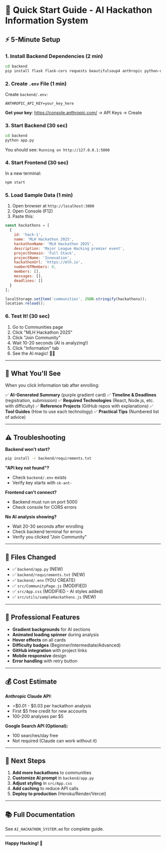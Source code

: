 # 🚀 Quick Start Guide - AI Hackathon Information System

## ⚡ 5-Minute Setup

### 1. Install Backend Dependencies (2 min)

```bash
cd backend
pip install flask flask-cors requests beautifulsoup4 anthropic python-dotenv
```

### 2. Create `.env` File (1 min)

Create `backend/.env`:
```env
ANTHROPIC_API_KEY=your_key_here
```

**Get your key**: https://console.anthropic.com/ → API Keys → Create

### 3. Start Backend (30 sec)

```bash
cd backend
python app.py
```

You should see: `Running on http://127.0.0.1:5000`

### 4. Start Frontend (30 sec)

In a new terminal:
```bash
npm start
```

### 5. Load Sample Data (1 min)

1. Open browser at `http://localhost:3000`
2. Open Console (F12)
3. Paste this:

```javascript
const hackathons = [
  {
    id: 'hack-1',
    name: 'MLH Hackathon 2025',
    hackathonName: 'MLH Hackathon 2025',
    description: 'Major League Hacking premier event',
    projectDomain: 'Full Stack',
    projectName: 'Innovation',
    hackathonUrl: 'https://mlh.io',
    numberOfMembers: 0,
    members: [],
    messages: [],
    deadlines: []
  }
];

localStorage.setItem('communities', JSON.stringify(hackathons));
location.reload();
```

### 6. Test It! (30 sec)

1. Go to Communities page
2. Click "MLH Hackathon 2025"
3. Click "Join Community"
4. Wait 10-20 seconds (AI is analyzing!)
5. Click "Information" tab
6. See the AI magic! 🤖✨

---

## 🎯 What You'll See

When you click Information tab after enrolling:

✅ **AI-Generated Summary** (purple gradient card)
✅ **Timeline & Deadlines** (registration, submission)
✅ **Required Technologies** (React, Node.js, etc. with difficulty)
✅ **Reference Projects** (GitHub repos with explanations)
✅ **Tool Guides** (How to use each technology)
✅ **Practical Tips** (Numbered list of advice)

---

## ⚠️ Troubleshooting

**Backend won't start?**
```bash
pip install -r backend/requirements.txt
```

**"API key not found"?**
- Check `backend/.env` exists
- Verify key starts with `sk-ant-`

**Frontend can't connect?**
- Backend must run on port 5000
- Check console for CORS errors

**No AI analysis showing?**
- Wait 20-30 seconds after enrolling
- Check backend terminal for errors
- Verify you clicked "Join Community"

---

## 📁 Files Changed

- ✅ `backend/app.py` (NEW)
- ✅ `backend/requirements.txt` (NEW)
- ✅ `backend/.env` (YOU CREATE)
- ✅ `src/CommunityPage.js` (MODIFIED)
- ✅ `src/App.css` (MODIFIED - AI styles added)
- ✅ `src/utils/sampleHackathons.js` (NEW)

---

## 🎨 Professional Features

- **Gradient backgrounds** for AI sections
- **Animated loading spinner** during analysis
- **Hover effects** on all cards
- **Difficulty badges** (Beginner/Intermediate/Advanced)
- **GitHub integration** with project links
- **Mobile responsive** design
- **Error handling** with retry button

---

## 💰 Cost Estimate

**Anthropic Claude API:**
- ~$0.01 - $0.03 per hackathon analysis
- First $5 free credit for new accounts
- 100-200 analyses per $5

**Google Search API (Optional):**
- 100 searches/day free
- Not required (Claude can work without it)

---

## 🌟 Next Steps

1. **Add more hackathons** to communities
2. **Customize AI prompt** in `backend/app.py`
3. **Adjust styling** in `src/App.css`
4. **Add caching** to reduce API calls
5. **Deploy to production** (Heroku/Render/Vercel)

---

## 📚 Full Documentation

See `AI_HACKATHON_SYSTEM.md` for complete guide.

---

**Happy Hacking! 🚀**
